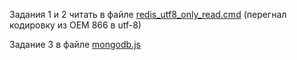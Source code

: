 Задания 1 и 2 читать в файле [redis_utf8_only_read.cmd](./redis_utf8_only_read.cmd) (перегнал кодировку из OEM 866 в utf-8)

Задание 3 в файле [mongodb.js](mongodb.js) 
